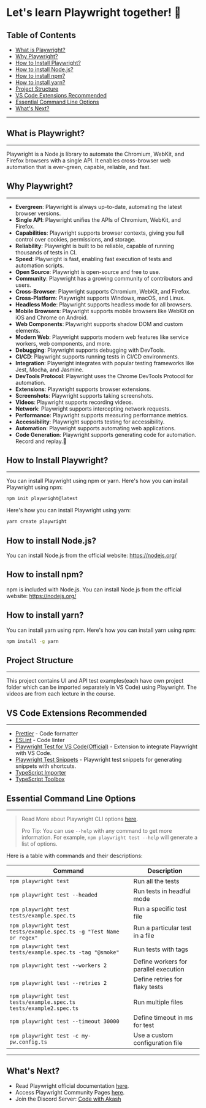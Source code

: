 # Let's learn Playwright together! 🚀

## Table of Contents

- [What is Playwright?](#what-is-playwright)
- [Why Playwright?](#why-playwright)
- [How to Install Playwright?](#how-to-install-playwright)
- [How to install Node.js?](#how-to-install-nodejs)
- [How to install npm?](#how-to-install-npm)
- [How to install yarn?](#how-to-install-yarn)
- [Project Structure](#project-structure)
- [VS Code Extensions Recommended](#vs-code-extensions-recommended)
- [Essential Command Line Options](#essential-command-line-options)
- [What's Next?](#whats-next)

***

## What is Playwright?

***

Playwright is a Node.js library to automate the Chromium, WebKit, and Firefox browsers with a single API. It enables
cross-browser web automation that is ever-green, capable, reliable, and fast.

## Why Playwright?

***

- **Evergreen**: Playwright is always up-to-date, automating the latest browser versions.
- **Single API**: Playwright unifies the APIs of Chromium, WebKit, and Firefox.
- **Capabilities**: Playwright supports browser contexts, giving you full control over cookies, permissions, and
  storage.
- **Reliability**: Playwright is built to be reliable, capable of running thousands of tests in CI.
- **Speed**: Playwright is fast, enabling fast execution of tests and automation scripts.
- **Open Source**: Playwright is open-source and free to use.
- **Community**: Playwright has a growing community of contributors and users.
- **Cross-Browser**: Playwright supports Chromium, WebKit, and Firefox.
- **Cross-Platform**: Playwright supports Windows, macOS, and Linux.
- **Headless Mode**: Playwright supports headless mode for all browsers.
- **Mobile Browsers**: Playwright supports mobile browsers like WebKit on iOS and Chrome on Android.
- **Web Components**: Playwright supports shadow DOM and custom elements.
- **Modern Web**: Playwright supports modern web features like service workers, web components, and more.
- **Debugging**: Playwright supports debugging with DevTools.
- **CI/CD**: Playwright supports running tests in CI/CD environments.
- **Integration**: Playwright integrates with popular testing frameworks like Jest, Mocha, and Jasmine.
- **DevTools Protocol**: Playwright uses the Chrome DevTools Protocol for automation.
- **Extensions**: Playwright supports browser extensions.
- **Screenshots**: Playwright supports taking screenshots.
- **Videos**: Playwright supports recording videos.
- **Network**: Playwright supports intercepting network requests.
- **Performance**: Playwright supports measuring performance metrics.
- **Accessibility**: Playwright supports testing for accessibility.
- **Automation**: Playwright supports automating web applications.
- **Code Generation**: Playwright supports generating code for automation. Record and replay.🚀

## How to Install Playwright?

***
You can install Playwright using npm or yarn. Here's how you can install Playwright using npm:

```bash
npm init playwright@latest
```

Here's how you can install Playwright using yarn:

```bash
yarn create playwright
```

## How to install Node.js?

You can install Node.js from the official website: <https://nodejs.org/>

## How to install npm?

npm is included with Node.js. You can install Node.js from the official website: <https://nodejs.org/>

## How to install yarn?

You can install yarn using npm. Here's how you can install yarn using npm:

```bash
npm install -g yarn
```

## Project Structure

***
This project contains UI and API test examples(each have own project folder which can be imported separately in VS Code)
using Playwright. The videos are from each lecture in the course.

## VS Code Extensions Recommended

***

- [Prettier](https://marketplace.visualstudio.com/items?itemName=esbenp.prettier-vscode) - Code formatter
- [ESLint](https://marketplace.visualstudio.com/items?itemName=dbaeumer.vscode-eslint) - Code linter
- [Playwright Test for VS Code(Official)](https://marketplace.visualstudio.com/items?itemName=ms-playwright.playwright) -
  Extension to integrate Playwright with VS Code.
- [Playwright Test Snippets](https://marketplace.visualstudio.com/items?itemName=mskelton.playwright-test-snippets) -
  Playwright test snippets for generating snippets with shortcuts.
- [TypeScript Importer](https://marketplace.visualstudio.com/items?itemName=pmneo.tsimporter)
- [TypeScript Toolbox](https://marketplace.visualstudio.com/items?itemName=DSKWRK.vscode-generate-getter-setter)

## Essential Command Line Options

***
> Read More about Playwright CLI options [here](https://playwright.dev/docs/test-cli).
>
> Pro Tip: You can use `--help` with any command to get more information. For example, `npm playwright test --help` will
> generate a list of options.

Here is a table with commands and their descriptions:

| Command                                                             | Description                           |
|---------------------------------------------------------------------|---------------------------------------|
| `npm playwright test`                                               | Run all the tests                     |
| `npm playwright test --headed`                                      | Run tests in headful mode             |
| `npm playwright test tests/example.spec.ts`                         | Run a specific test file              |
| `npm playwright test tests/example.spec.ts -g "Test Name or regex"` | Run a particular test in a file       |
| `npm playwright test tests/example.spec.ts -tag "@smoke"`           | Run tests with tags                   |
| `npm playwright test --workers 2`                                   | Define workers for parallel execution |
| `npm playwright test --retries 2`                                   | Define retries for flaky tests        |
| `npm playwright test tests/example.spec.ts tests/example2.spec.ts`  | Run multiple files                    |
| `npm playwright test --timeout 30000`                               | Define timeout in ms for test         |
| `npm playwright test -c my-pw.config.ts`                            | Use a custom configuration file       |

***

## What's Next?

- Read Playwright official documentation [here](https://playwright.dev/docs/intro).
- Access Playwright Community Pages [here](https://playwright.dev/community/welcome).
- Join the Discord Server: [Code with Akash](https://discord.gg/6TTXCheZ8u)
